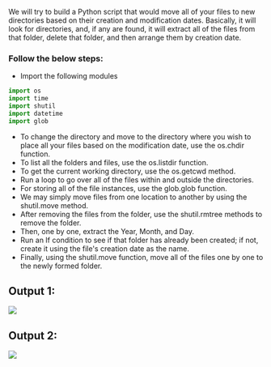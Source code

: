 We will try to build a Python script that would move all of your files to new directories based on their creation and modification dates. Basically, it will look for directories, and, if any are found, it will extract all of the files from that folder, delete that folder, and then arrange them by creation date.
 ### Follow the below steps: 
- Import the following modules
```python
import os
import time
import shutil
import datetime
import glob
```
- To change the directory and move to the directory where you wish to place all your files based on the modification date, use the os.chdir function.
- To list all the folders and files, use the os.listdir function.
- To get the current working directory, use the os.getcwd method.
- Run a loop to go over all of the files within and outside the directories.
- For storing all of the file instances, use the glob.glob function.
- We may simply move files from one location to another by using the shutil.move method.
- After removing the files from the folder, use the shutil.rmtree methods to remove the folder.
- Then, one by one, extract the Year, Month, and Day.
- Run an If condition to see if that folder has already been created; if not, create it using the file's creation date as the name.
- Finally, using the shutil.move function, move all of the files one by one to the newly formed folder.

## Output 1: 
![](Images/input.png)
## Output 2: 
![](Images/output.png)
